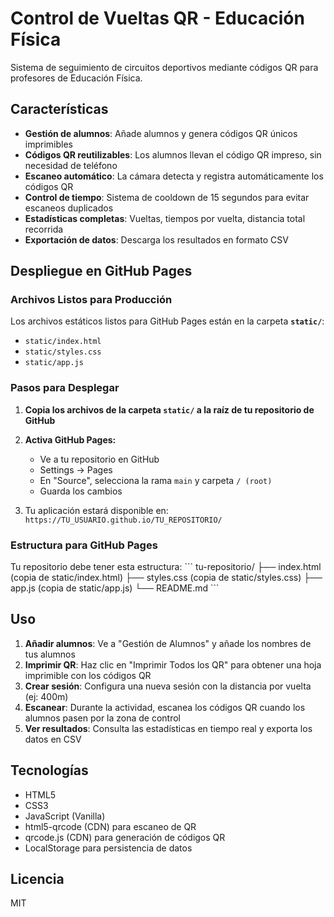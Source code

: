 # Control de Vueltas QR - Educación Física

Sistema de seguimiento de circuitos deportivos mediante códigos QR para profesores de Educación Física.

## Características

- **Gestión de alumnos**: Añade alumnos y genera códigos QR únicos imprimibles
- **Códigos QR reutilizables**: Los alumnos llevan el código QR impreso, sin necesidad de teléfono
- **Escaneo automático**: La cámara detecta y registra automáticamente los códigos QR
- **Control de tiempo**: Sistema de cooldown de 15 segundos para evitar escaneos duplicados
- **Estadísticas completas**: Vueltas, tiempos por vuelta, distancia total recorrida
- **Exportación de datos**: Descarga los resultados en formato CSV

## Despliegue en GitHub Pages

### Archivos Listos para Producción

Los archivos estáticos listos para GitHub Pages están en la carpeta **`static/`**:
- `static/index.html`
- `static/styles.css`
- `static/app.js`

### Pasos para Desplegar

1. **Copia los archivos de la carpeta `static/` a la raíz de tu repositorio de GitHub**

2. **Activa GitHub Pages:**
   - Ve a tu repositorio en GitHub
   - Settings → Pages
   - En "Source", selecciona la rama `main` y carpeta `/ (root)`
   - Guarda los cambios

3. Tu aplicación estará disponible en:
   `https://TU_USUARIO.github.io/TU_REPOSITORIO/`

### Estructura para GitHub Pages

Tu repositorio debe tener esta estructura:
\`\`\`
tu-repositorio/
├── index.html      (copia de static/index.html)
├── styles.css      (copia de static/styles.css)
├── app.js          (copia de static/app.js)
└── README.md
\`\`\`

## Uso

1. **Añadir alumnos**: Ve a "Gestión de Alumnos" y añade los nombres de tus alumnos
2. **Imprimir QR**: Haz clic en "Imprimir Todos los QR" para obtener una hoja imprimible con los códigos QR
3. **Crear sesión**: Configura una nueva sesión con la distancia por vuelta (ej: 400m)
4. **Escanear**: Durante la actividad, escanea los códigos QR cuando los alumnos pasen por la zona de control
5. **Ver resultados**: Consulta las estadísticas en tiempo real y exporta los datos en CSV

## Tecnologías

- HTML5
- CSS3
- JavaScript (Vanilla)
- html5-qrcode (CDN) para escaneo de QR
- qrcode.js (CDN) para generación de códigos QR
- LocalStorage para persistencia de datos

## Licencia

MIT
